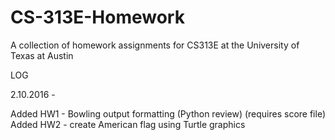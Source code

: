# CS-313E-Homework
A collection of homework assignments for CS313E at the University of Texas at Austin

LOG

2.10.2016  - 

Added HW1 - Bowling output formatting (Python review) (requires score file)
Added HW2 - create American flag using Turtle graphics
